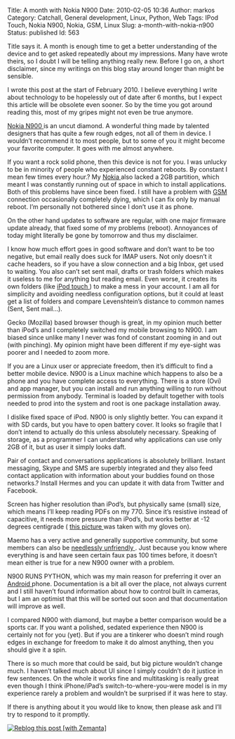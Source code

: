 Title: A month with Nokia N900
Date: 2010-02-05 10:36
Author: markos
Category: Catchall, General development, Linux, Python, Web
Tags: IPod Touch, Nokia N900, Nokia, GSM, Linux
Slug: a-month-with-nokia-n900
Status: published
Id: 563

<div>
 <p>
  Title says it. A month is enough time to get a better understanding of the device and to get asked repeatedly about my impressions. Many have wrote theirs, so I doubt I will be telling anything really new. Before I go on, a short disclaimer, since my writings on this blog stay around longer than might be sensible.
 </p>
 <p>
  I wrote this post at the start of February 2010. I believe everything I write about technology to be hopelessly out of date after 6 months, but I expect this article will be obsolete even sooner. So by the time you got around reading this, most of my gripes might not even be true anymore.
 </p>
 <p>
  <a class="zem_slink" href="http://en.wikipedia.org/wiki/Nokia_N900" rel="wikipedia" title="Nokia N900">
   Nokia N900
  </a>
  is an uncut diamond. A wonderful thing made by talented designers that has quite a few rough edges, not all of them in device. I wouldn’t recommend it to most people, but to some of you it might become your favorite computer. It goes with me almost anywhere.
 </p>
 <p>
  If you want a rock solid phone, then this device is not for you. I was unlucky to be in minority of people who experienced constant reboots. By constant I mean few times every hour.? My
  <a class="zem_slink" href="http://nokia.com" rel="homepage" title="Nokia">
   Nokia
  </a>
  also lacked a 2GB partition, which meant I was constantly running out of space in which to install applications. Both of this problems have since been fixed. I still have a problem with
  <a class="zem_slink" href="http://en.wikipedia.org/wiki/GSM" rel="wikipedia" title="GSM">
   GSM
  </a>
  connection occasionally completely dying, which I can fix only by manual reboot. I’m personally not bothered since I don’t use it as phone.
 </p>
 <p>
  On the other hand updates to software are regular, with one major firmware update already, that fixed some of my problems (reboot). Annoyances of today might literally be gone by tomorrow and thus my disclaimer.
 </p>
 <p>
  I know how much effort goes in good software and don’t want to be too negative, but email really does suck for IMAP users. Not only doesn’t it cache headers, so if you have a slow connection and a big Inbox, get used to waiting. You also can’t set sent mail, drafts or trash folders which makes it useless to me for anything but reading email. Even worse, it creates its own folders (like
  <a class="zem_slink" href="http://en.wikipedia.org/wiki/IPod_Touch" rel="wikipedia" title="IPod Touch">
   iPod touch
  </a>
  ) to make a mess in your account. I am all for simplicity and avoiding needless configuration options, but it could at least get a list of folders and compare Levenshtein’s distance to common names (Sent, Sent mail…).
 </p>
 <p>
  Gecko (Mozilla) based browser though is great, in my opinion much better than iPod’s and I completely switched my mobile browsing to N900. I am biased since unlike many I never was fond of constant zooming in and out (with pinching). My opinion might have been different if my eye-sight was poorer and I needed to zoom more.
 </p>
 <p>
  If you are a Linux user or appreciate freedom, then it’s difficult to find a better mobile device. N900 is a Linux machine which happens to also be a phone and you have complete access to everything. There is a store (Ovi) and app manager, but you can install and run anything willing to run without permission from anybody. Terminal is loaded by default together with tools needed to prod into the system and root is one package installation away.
 </p>
 <p>
  I dislike fixed space of iPod. N900 is only slightly better. You can expand it with SD cards, but you have to open battery cover. It looks so fragile that I don’t intend to actually do this unless absolutely necessary. Speaking of storage, as a programmer I can understand why applications can use only 2GB of it, but as user it simply looks daft.
 </p>
 <p>
  Pair of contact and conversations applications is absolutely brilliant. Instant messaging, Skype and SMS are superbly integrated and they also feed contact application with information about your buddies found on those networks.? Install Hermes and you can update it with data from Twitter and Facebook.
 </p>
 <p>
  Screen has higher resolution than iPod’s, but physically same (small) size, which means I’ll keep reading PDFs on my 770. Since it’s resistive instead of capacitive, it needs more pressure than iPod’s, but works better at -12 degrees centigrade (
  <a href="http://www.flickr.com/photos/markos/4268784785/" title="French Alps - photo taken by N900">
   this picture
  </a>
  was taken with my gloves on).
 </p>
 <p>
  Maemo has a very active and generally supportive community, but some members can also be
  <a href="https://bugs.maemo.org/show_bug.cgi?id=6334#c19">
   needlessly unfriendly
  </a>
  . Just because you know where everything is and have seen certain faux pas 100 times before, it doesn’t mean either is true for a new N900 owner with a problem.
 </p>
 <p>
  N900 RUNS PYTHON, which was my main reason for preferring it over an
  <a class="zem_slink" href="http://code.google.com/android/" rel="homepage" title="Android">
   Android
  </a>
  phone. Documentation is a bit all over the place, not always current and I still haven’t found information about how to control built in cameras, but I am an optimist that this will be sorted out soon and that documentation will improve as well.
 </p>
 <p>
  I compared N900 with diamond, but maybe a better comparison would be a sports car. If you want a polished, sedated experience then N900 is certainly not for you (yet). But if you are a tinkerer who doesn’t mind rough edges in exchange for freedom to make it do almost anything, then you should give it a spin.
 </p>
 <p>
  There is so much more that could be said, but big picture wouldn’t change much. I haven’t talked much about UI since I simply couldn’t do it justice in few sentences. On the whole it works fine and multitasking is really great even though I think iPhone/iPad’s switch-to-where-you-were model is in my experience rarely a problem and wouldn’t be surprised if it was here to stay.
 </p>
 <p>
  If there is anything about it you would like to know, then please ask and I’ll try to respond to it promptly.
 </p>
 <div class="zemanta-pixie">
  <a class="zemanta-pixie-a" href="http://reblog.zemanta.com/zemified/975ad83f-5fe4-4116-9522-d28c345d36b9/" title="Reblog this post [with Zemanta]">
   <img alt="Reblog this post [with Zemanta]" class="zemanta-pixie-img" src="http://img.zemanta.com/reblog_e.png?x-id=975ad83f-5fe4-4116-9522-d28c345d36b9"/>
  </a>
  <span class="zem-script paragraph-reblog">
   <script src="http://static.zemanta.com/readside/loader.js" type="text/javascript">
   </script>
  </span>
 </div>
</div>
